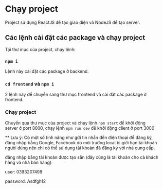 # Chạy project

Project sử dụng ReactJS để tạo giao diện và NodeJS để tạo server.

## Các lệnh cài đặt các package và chạy project

Tại thư mục của project, chạy lệnh:

### `npm i`

Lệnh này cài đặt các package ở backend.

### `cd frontend` và `npm i`
2 lệnh này để chuyển sang thư mục frontend và cài đặt các package ở frontend.

### Chạy project
Chuyển qua thư mục của project và chạy lệnh `npm start` để khởi động server ở port 8000, chạy lệnh `npm run dev` để khởi động client ở port 3000

** Lưu ý: Có một số tính năng như gửi tin nhắn đến điện thoại để đăng ký, đăng nhập bằng Google, Facebook do môi trường local bị giới hạn tài khoản người dùng nên chỉ có thể sử dụng tài khoản đã đăng ký với nhà cung cấp.

đăng nhập bằng tài khoản được tạo sẵn (đây cũng là tài khoản cho cả khách hàng và nhà bán hàng):

user: 0383207498

password: Asdfgh12
